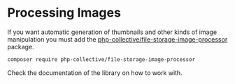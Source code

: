 # Processing Images

If you want automatic generation of thumbnails and other kinds of image manipulation you must add the [php-collective/file-storage-image-processor](https://github.com/php-collective/file-storage-image-processor) package.

```sh
composer require php-collective/file-storage-image-processor
```

Check the documentation of the library on how to work with.
